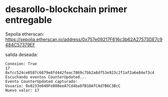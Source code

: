 # desarollo-blockchain primer entregable

Sepolia etherscan:
https://sepolia.etherscan.io/address/0x757e09217F616c3b62A27573DE7c9484C57379EF

salida deseada:
```
Conexion: True
17
0xfcc524ce0587c6879e8fd442feac7869c7bb2a8df53e923c2f1af2a6e84e73c4
Escuchando eventos CounterUpdated...
Evento CounterUpdated capturado:
Usuario: 0x8233e840Fe808eeA7Cd4ba8fB18AfCAd7B6C3BcC
Nuevo valor: 17
```
